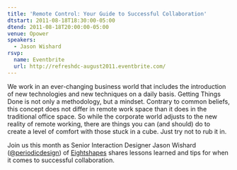 ```yaml
---
title: 'Remote Control: Your Guide to Successful Collaboration'
dtstart: 2011-08-18T18:30:00-05:00
dtend: 2011-08-18T20:00:00-05:00
venue: Opower
speakers:
  - Jason Wishard
rsvp:
  name: Eventbrite
  url: http://refreshdc-august2011.eventbrite.com/
---
```


We work in an ever-changing business world that includes the introduction of new technologies and new techniques on a daily basis. Getting Things Done is not only a methodology, but a mindset. Contrary to common beliefs, this concept does not differ in remote work space than it does in the traditional office space. So while the corporate world adjusts to the new reality of remote working, there are things you can (and should) do to create a level of comfort with those stuck in a cube. Just try not to rub it in.

Join us this month as Senior Interaction Designer Jason Wishard ([@periodicdesign](http://twitter.com/#!/periodicdesign)) of [Eightshapes](http://www.eightshapes.com/) shares lessons learned and tips for when it comes to successful collaboration.